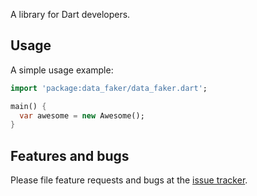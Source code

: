 A library for Dart developers.

## Usage

A simple usage example:

```dart
import 'package:data_faker/data_faker.dart';

main() {
  var awesome = new Awesome();
}
```

## Features and bugs

Please file feature requests and bugs at the [issue tracker][tracker].

[tracker]: http://example.com/issues/replaceme
